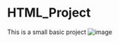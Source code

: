 # HTML_Project
This is a small basic project 
![image](https://user-images.githubusercontent.com/104983219/174486887-3dfd4e9f-8774-4a22-9098-b760d99481b7.png)
